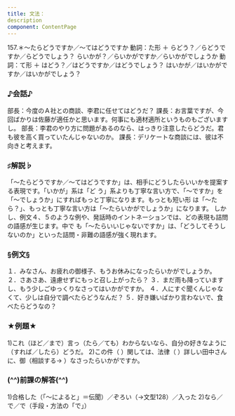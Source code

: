 ```yaml
---
title: 文法：
description
component: ContentPage
---
```



157.＊～たらどうですか／～てはどうですか
動詞：た形 ＋ らどう？／らどうですか／らどうでしょう？ らいかが？／らいかがですか／らいかがでしょうか
動詞：て形 ＋ はどう？／はどうですか／はどうでしょう？ はいかが／はいかがですか／はいかがでしょう？
### ♪会話♪
部長：今度のＡ社との商談、李君に任せてはどうだ？ 課長：お言葉ですが、今回ばかりは佐藤が適任かと思います。何事にも適材適所というものもございますし。 部長：李君のやり方に問題があるのなら、はっきり注意したらどうだ。君も彼を高く買っていたんじゃないのか。 課長：デリケートな商談には、彼は不向きと考えます。
### ♯解説♭
「～たらどうですか／～てはどうですか」は、相手にどうしたらいいかを提案する表現です。「いかが」系は「ど う」系よりも丁寧な言い方で、「～ですか」を「～でしょうか」にすればもっと丁寧になります。もっとも短い形 は「～たら？」、もっとも丁寧な言い方は「～たらいかがでしょうか」になります。
しかし、例文４、５のような例や、発話時のイントネーションでは、どの表現も詰問の語感が生じます。中で も「～たらいいじゃないですか」は、「どうしてそうしないのか」といった詰問・非難の語感が強く現れます。
### §例文§
１．みなさん、お疲れの御様子、もうお休みになったらいかがでしょうか。
２．さあさあ、遠慮せずにもっと召し上がったら？
３．まだ雨も降っていますし、もう少しごゆっくりなさってはいかがですか。
４．人にすぐ聞くんじゃなくて、少しは自分で調べたらどうなんだ？
５．好き嫌いばかり言わないで、食べたらどうなの？
### ★例題★
1)これ（ほど／まで）言っ（たら／ても）わからないなら、自分の好きなように（すれば／したら）どうだ。
2)この件（ ）関しては、法律（ ）詳しい田中さんに、御（相談する→ ）なさったらいかがですか。
### (^^)前課の解答(^^)
1)合格した（「～によると」＝伝聞）／ぞろい（→文型128）／入った
2)なら／で／で（手段・方法の「で」）
